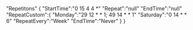 "Repetitons" {
    "StartTime":"0 15 4 4 *"
    "Repeat":"null"
    "EndTime":"null"
    "RepeatCustom":{
        "Monday":"29 12 * * 1; 49 14 * * 1"
        "Saturday":"0 14 * * 6"
        "RepeatEvery":"Week"
        "EndTime":"Never"
    }
}
